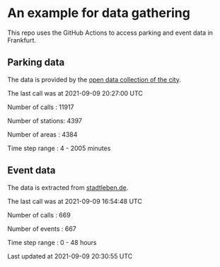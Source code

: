 # An example for data gathering

This repo uses the GitHub Actions to access parking and event data in Frankfurt.

## Parking data
The data is provided by the [open data collection of the city](https://www.offenedaten.frankfurt.de/).

The last call was at 2021-09-09 20:27:00 UTC

Number of calls   : 11917

Number of stations:  4397

Number of areas   :  4384

Time step range   :     4 -  2005 minutes


## Event data
The data is extracted from [stadtleben.de](https://stadtleben.de/frankfurt/).

The last call was at 2021-09-09 16:54:48 UTC

Number of calls   : 669

Number of events  : 667

Time step range   :   0 -  48 hours


Last updated at 2021-09-09 20:30:55 UTC
